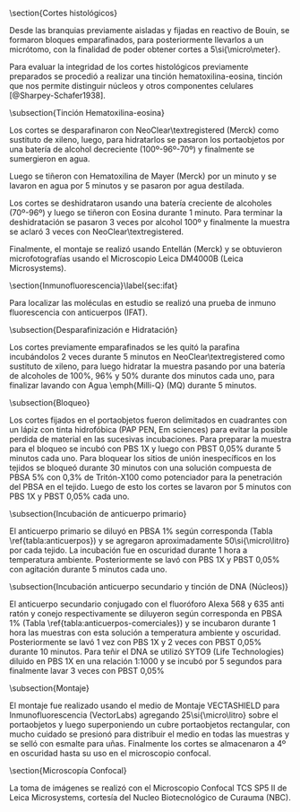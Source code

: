 \section{Cortes histológicos}

Desde las branquias previamente aisladas y fijadas en reactivo de Bouin, se formaron bloques emparafinados, para posteriormente llevarlos a un micrótomo, con la finalidad de poder obtener cortes a 5\si{\micro\meter}.

Para evaluar la integridad de los cortes histológicos previamente preparados se procedió a realizar una tinción hematoxilina-eosina, tinción que nos permite distinguir núcleos y otros componentes celulares [@Sharpey-Schafer1938].

\subsection{Tinción Hematoxilina-eosina}

Los cortes se desparafinaron con NeoClear\textregistered (Merck) como sustituto de xileno, luego, para hidratarlos se pasaron los portaobjetos por una batería de alcohol decreciente (100º-96º-70º) y finalmente se sumergieron en agua.

Luego se tiñeron con Hematoxilina de Mayer (Merck) por un minuto y se lavaron en agua por 5 minutos y se pasaron por agua destilada.

Los cortes se deshidrataron usando una batería creciente de alcoholes (70º-96º) y luego se tiñeron con Eosina durante 1 minuto. Para terminar la deshidratación se pasaron 3 veces por alcohol 100º y finalmente la muestra se aclaró 3 veces con NeoClear\textregistered.

Finalmente, el montaje se realizó usando Entellán (Merck) y se obtuvieron microfotografías usando el Microscopio Leica DM4000B (Leica Microsystems).


\section{Inmunofluorescencia}\label{sec:ifat}

Para localizar las moléculas en estudio se realizó una prueba de inmuno fluorescencia con anticuerpos (IFAT).

\subsection{Desparafinización e Hidratación}

Los cortes previamente emparafinados se les quitó la parafina incubándolos 2 veces durante 5 minutos en NeoClear\textregistered como sustituto de xileno, para luego hidratar la muestra pasando por una batería de alcoholes de 100\%, 96\% y 50\% durante dos minutos cada uno, para finalizar lavando con Agua \emph{Milli-Q} (MQ) durante 5 minutos.

\subsection{Bloqueo}

Los cortes fijados en el portaobjetos fueron delimitados en cuadrantes con un lápiz con tinta hidrofóbica (PAP PEN, Em sciences) para evitar la posible perdida de material en las sucesivas incubaciones. Para preparar la muestra para el bloqueo se incubó con PBS 1X y luego con PBST 0,05\% durante 5 minutos cada uno. Para bloquear los sitios de unión inespecíficos en los tejidos se bloqueó durante 30 minutos con una solución compuesta de PBSA 5\% con 0,3\% de Tritón-X100 como potenciador para la penetración del PBSA en el tejido. Luego de esto los cortes se lavaron por 5 minutos con PBS 1X y PBST 0,05\% cada uno.

\subsection{Incubación de anticuerpo primario}

El anticuerpo primario se diluyó en PBSA 1\% según corresponda (Tabla \ref{tabla:anticuerpos}) y se agregaron aproximadamente 50\si{\micro\litro} por cada tejido. La incubación fue en oscuridad durante 1 hora a temperatura ambiente. Posteriormente se lavó con PBS 1X y PBST 0,05\% con agitación durante 5 minutos cada uno.

\subsection{Incubación anticuerpo secundario y tinción de DNA (Núcleos)}

El anticuerpo secundario conjugado con el fluoróforo Alexa 568 y 635 anti ratón y conejo respectivamente se diluyeron según corresponda en PBSA 1\% (Tabla \ref{tabla:anticuerpos-comerciales}) y se incubaron durante 1 hora las muestras con esta solución a temperatura ambiente y oscuridad. Posteriormente se lavó 1 vez con PBS 1X y 2 veces con PBST 0,05\% durante 10 minutos.
Para teñir el DNA se utilizó SYTO9 (Life Technologies) diluido en PBS 1X en una relación 1:1000 y se incubó por 5 segundos para finalmente lavar 3 veces con PBST 0,05\%

\subsection{Montaje}

El montaje fue realizado usando el medio de Montaje VECTASHIELD para Inmunofluorescencia (VectorLabs) agregando 25\si{\micro\litro} sobre el portaobjetos y luego superponiendo un cubre portaobjetos rectangular, con mucho cuidado se presionó para distribuir el medio en todas las muestras y se selló con esmalte para uñas. Finalmente los cortes se almacenaron a 4º en oscuridad hasta su uso en el microscopio confocal.

\section{Microscopía Confocal}

La toma de imágenes se realizó con el Microscopio Confocal TCS SP5 II de Leica Microsystems, cortesía del Nucleo Biotecnológico de Curauma (NBC).
